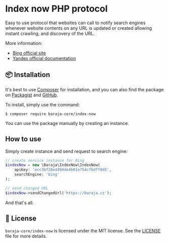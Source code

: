 Index now PHP protocol
======================

Easy to use protocol that websites can call to notify search engines whenever website contents on any URL is updated or created allowing instant crawling, and discovery of the URL.

More information:

- [Bing official site](https://bing.com/indexnow)
- [Yandex official documentation](https://yandex.ru/support/webmaster/indexing-options/index-now.html)

📦 Installation
---------------

It's best to use [Composer](https://getcomposer.org) for installation, and you can also find the package on
[Packagist](https://packagist.org/packages/baraja-core/index-now) and
[GitHub](https://github.com/baraja-core/index-now).

To install, simply use the command:

```
$ composer require baraja-core/index-now
```

You can use the package manually by creating an instance.

How to use
----------

Simply create instance and send request to search engine:

```php
// create service instance for Bing
$indexNow = new \Baraja\IndexNow\IndexNow(
	apiKey: 'ecc3bf28ed494de4b01e754cf6dff0d5',
	searchEngine: 'bing'
);

// send changed URL
$indexNow->sendChangedUrl('https://baraja.cz');
```

And that's all.

📄 License
-----------

`baraja-core/index-now` is licensed under the MIT license. See the [LICENSE](https://github.com/baraja-core/index-now/blob/master/LICENSE) file for more details.
